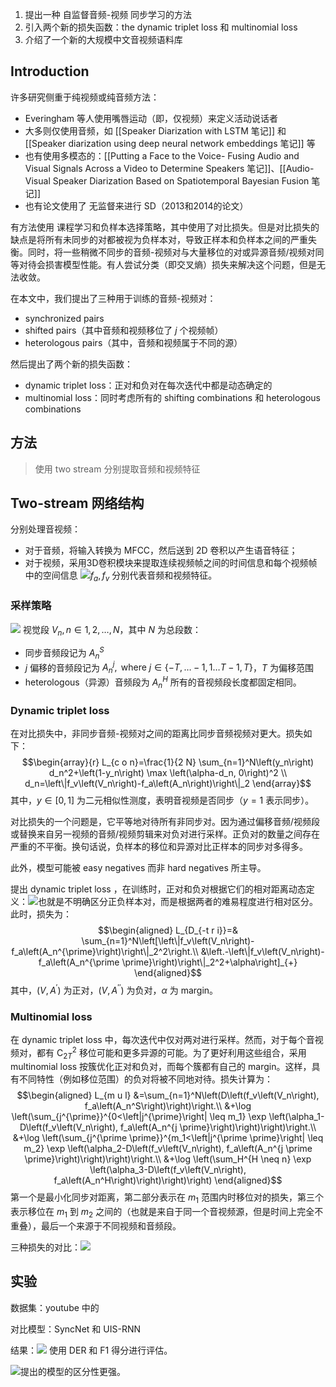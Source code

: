 
1. 提出一种 自监督音频-视频 同步学习的方法
2. 引入两个新的损失函数：the dynamic triplet loss 和 multinomial loss
3. 介绍了一个新的大规模中文音视频语料库

## Introduction

许多研究侧重于纯视频或纯音频方法：
+ Everingham 等人使用嘴唇运动（即，仅视频）来定义活动说话者
+ 大多则仅使用音频，如 [[Speaker Diarization with LSTM 笔记]] 和 [[Speaker diarization using deep neural network embeddings 笔记]] 等
+ 也有使用多模态的：[[Putting a Face to the Voice- Fusing Audio and Visual Signals Across a Video to Determine Speakers 笔记]]、[[Audio-Visual Speaker Diarization Based on Spatiotemporal Bayesian Fusion 笔记]]
+ 也有论文使用了 无监督来进行 SD（2013和2014的论文）

有方法使用 课程学习和负样本选择策略，其中使用了对比损失。但是对比损失的缺点是将所有未同步的对都被视为负样本对，导致正样本和负样本之间的严重失衡。同时，将一些稍微不同步的音频-视频对与大量移位的对或异源音频/视频对同等对待会损害模型性能。有人尝试分类（即交叉熵）损失来解决这个问题，但是无法收敛。

在本文中，我们提出了三种用于训练的音频-视频对：
+ synchronized pairs
+ shifted pairs（其中音频和视频移位了 $j$ 个视频帧）
+ heterologous pairs（其中，音频和视频属于不同的源）

然后提出了两个新的损失函数：
+ dynamic triplet loss：正对和负对在每次迭代中都是动态确定的
+ multinomial loss：同时考虑所有的 shifting combinations 和 heterologous combinations


## 方法

> 使用 two stream 分别提取音频和视频特征

## Two-stream 网络结构

分别处理音视频：
+ 对于音频，将输入转换为 MFCC，然后送到 2D 卷积以产生语音特征；
+ 对于视频，采用3D卷积模块来提取连续视频帧之间的时间信息和每个视频帧中的空间信息
![](./image/Pasted%20image%2020221125100017.png)$f_a,f_v$ 分别代表音频和视频特征。

### 采样策略
![](./image/Pasted%20image%2020221125100623.png)
视觉段 $V_n,n\in {1,2,\dots,N}$，其中 $N$ 为总段数：
+ 同步音频段记为 $A_n^S$
+ $j$ 偏移的音频段记为 $A_n^j, \text { where } j \in\{-T, \ldots-1,1 \ldots T-1, T\}$，$T$ 为偏移范围
+ heterologous（异源）音频段为 $A_n^H$
所有的音视频段长度都固定相同。

### Dynamic triplet loss

在对比损失中，非同步音频-视频对之间的距离比同步音频视频对更大。损失如下：$$\begin{array}{r}
L_{c o n}=\frac{1}{2 N} \sum_{n=1}^N\left(y_n\right) d_n^2+\left(1-y_n\right) \max \left(\alpha-d_n, 0\right)^2 \\
d_n=\left\|f_v\left(V_n\right)-f_a\left(A_n\right)\right\|_2
\end{array}$$
其中，$y\in[0,1]$ 为二元相似性测度，表明音视频是否同步（$y=1$ 表示同步）。

对比损失的一个问题是，它平等地对待所有非同步对。因为通过偏移音频/视频段或替换来自另一视频的音频/视频剪辑来对负对进行采样。正负对的数量之间存在严重的不平衡。换句话说，负样本的移位和异源对比正样本的同步对多得多。

此外，模型可能被 easy negatives 而非 hard negatives 所主导。

提出 dynamic triplet loss ，在训练时，正对和负对根据它们的相对距离动态定义：![](./image/Pasted%20image%2020221125102126.png)也就是不明确区分正负样本对，而是根据两者的难易程度进行相对区分。此时，损失为：$$\begin{aligned}
L_{D_{-t r i}}=& \sum_{n=1}^N\left[\left\|f_v\left(V_n\right)-f_a\left(A_n^{\prime}\right)\right\|_2^2\right.\\
&\left.-\left\|f_v\left(V_n\right)-f_a\left(A_n^{\prime \prime}\right)\right\|_2^2+\alpha\right]_{+}
\end{aligned}$$
其中，$\left(V, A^{\prime}\right)$ 为正对，$\left(V, A^{\prime \prime}\right)$ 为负对，$\alpha$ 为 margin。

### Multinomial loss

在 dynamic triplet loss 中，每次迭代中仅对两对进行采样。然而，对于每个音视频对，都有 $\mathrm{C}_{2 T}^2$ 移位可能和更多异源的可能。为了更好利用这些组合，采用 multinomial loss 按簇优化正对和负对，而每个簇都有自己的 margin。这样，具有不同特性（例如移位范围）的负对将被不同地对待。损失计算为：$$\begin{aligned}
L_{m u l} &=\sum_{n=1}^N\left(D\left(f_v\left(V_n\right), f_a\left(A_n^S\right)\right)\right.\\
&+\log \left(\sum_{j^{\prime}}^{0<\left|j^{\prime}\right| \leq m_1} \exp \left(\alpha_1-D\left(f_v\left(V_n\right), f_a\left(A_n^{j \prime}\right)\right)\right)\right.\\
&+\log \left(\sum_{j^{\prime \prime}}^{m_1<\left|j^{\prime \prime}\right| \leq m_2} \exp \left(\alpha_2-D\left(f_v\left(V_n\right), f_a\left(A_n^{j \prime \prime}\right)\right)\right)\right.\\
&+\log \left(\sum_H^{H \neq n} \exp \left(\alpha_3-D\left(f_v\left(V_n\right), f_a\left(A_n^H\right)\right)\right)\right)
\end{aligned}$$第一个是最小化同步对距离，第二部分表示在 $m_1$ 范围内时移位对的损失，第三个表示移位在 $m_1$ 到 $m_2$ 之间的（也就是来自于同一个音视频源，但是时间上完全不重叠），最后一个来源于不同视频和音频段。

三种损失的对比：![](./image/Pasted%20image%2020221125104917.png)

## 实验

数据集：youtube 中的

对比模型：SyncNet 和 UIS-RNN

结果：![](./image/Pasted%20image%2020221125104734.png)
使用 DER 和 F1 得分进行评估。

![](./image/Pasted%20image%2020221125105102.png)提出的模型的区分性更强。